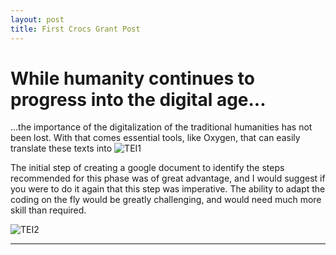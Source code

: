 ```yaml
---
layout: post
title: First Crocs Grant Post
---
```


# While humanity continues to progress into the digital age...

...the importance of the digitalization of the traditional humanities has not been lost. With that comes essential tools, like Oxygen, that can easily translate these texts into 
![TEI1](https://NicholasBranch.github.io/NicholasBranch/images/TEI1.PNG)

The initial step of creating a google document to identify the steps recommended for this phase was of great advantage, and I would suggest if you were to do it again that this step was imperative. The ability to adapt the coding on the fly would be greatly challenging, and would need much more skill than required.

![TEI2](https://NicholasBranch.github.io/NicholasBranch/images/TEI2.PNG)




---

